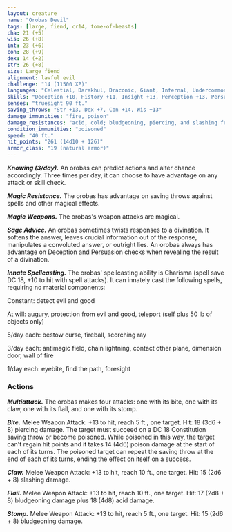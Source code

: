 ```yaml
---
layout: creature
name: "Orobas Devil"
tags: [large, fiend, cr14, tome-of-beasts]
cha: 21 (+5)
wis: 26 (+8)
int: 23 (+6)
con: 28 (+9)
dex: 14 (+2)
str: 26 (+8)
size: Large fiend
alignment: lawful evil
challenge: "14 (11500 XP)"
languages: "Celestial, Darakhul, Draconic, Giant, Infernal, Undercommon, Void Speech; telepathy 100 ft."
skills: "Deception +10, History +11, Insight +13, Perception +13, Persuasion +10"
senses: "truesight 90 ft."
saving_throws: "Str +13, Dex +7, Con +14, Wis +13"
damage_immunities: "fire, poison"
damage_resistances: "acid, cold; bludgeoning, piercing, and slashing from nonmagical weapons that aren't silvered"
condition_immunities: "poisoned"
speed: "40 ft."
hit_points: "261 (14d10 + 126)"
armor_class: "19 (natural armor)"
---
```


***Knowing (3/day).*** An orobas can predict actions and alter chance accordingly. Three times per day, it can choose to have advantage on any attack or skill check.

***Magic Resistance.*** The orobas has advantage on saving throws against spells and other magical effects.

***Magic Weapons.*** The orobas's weapon attacks are magical.

***Sage Advice.*** An orobas sometimes twists responses to a divination. It softens the answer, leaves crucial information out of the response, manipulates a convoluted answer, or outright lies. An orobas always has advantage on Deception and Persuasion checks when revealing the result of a divination.

***Innate Spellcasting.*** The orobas' spellcasting ability is Charisma (spell save DC 18, +10 to hit with spell attacks). It can innately cast the following spells, requiring no material components:

Constant: detect evil and good

At will: augury, protection from evil and good, teleport (self plus 50 lb of objects only)

5/day each: bestow curse, fireball, scorching ray

3/day each: antimagic field, chain lightning, contact other plane, dimension door, wall of fire

1/day each: eyebite, find the path, foresight

### Actions

***Multiattack.*** The orobas makes four attacks: one with its bite, one with its claw, one with its flail, and one with its stomp.

***Bite.*** Melee Weapon Attack: +13 to hit, reach 5 ft., one target. Hit: 18 (3d6 + 8) piercing damage. The target must succeed on a DC 18 Constitution saving throw or become poisoned. While poisoned in this way, the target can't regain hit points and it takes 14 (4d6) poison damage at the start of each of its turns. The poisoned target can repeat the saving throw at the end of each of its turns, ending the effect on itself on a success.

***Claw.*** Melee Weapon Attack: +13 to hit, reach 10 ft., one target. Hit: 15 (2d6 + 8) slashing damage.

***Flail.*** Melee Weapon Attack: +13 to hit, reach 10 ft., one target. Hit: 17 (2d8 + 8) bludgeoning damage plus 18 (4d8) acid damage.

***Stomp.*** Melee Weapon Attack: +13 to hit, reach 5 ft., one target. Hit: 15 (2d6 + 8) bludgeoning damage.

